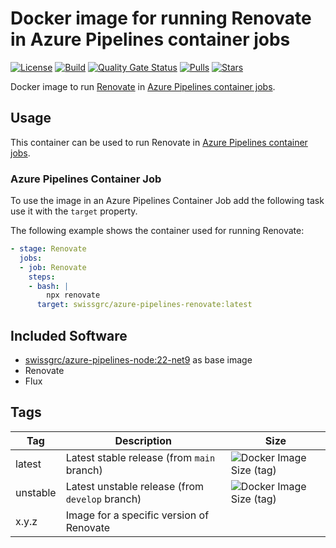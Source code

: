 # Docker image for running Renovate in Azure Pipelines container jobs

<!-- markdownlint-disable MD013 -->
[![License](https://img.shields.io/badge/license-MIT-blue.svg?style=flat-square)](https://github.com/swissgrc/docker-azure-pipelines-renovate/blob/main/LICENSE) [![Build](https://img.shields.io/github/actions/workflow/status/swissgrc/docker-azure-pipelines-renovate/publish.yml?branch=develop&style=flat-square)](https://github.com/swissgrc/docker-azure-pipelines-renovate/actions/workflows/publish.yml) [![Quality Gate Status](https://sonarcloud.io/api/project_badges/measure?project=swissgrc_docker-azure-pipelines-renovate&metric=alert_status)](https://sonarcloud.io/summary/new_code?id=swissgrc_docker-azure-pipelines-renovate) [![Pulls](https://img.shields.io/docker/pulls/swissgrc/azure-pipelines-renovate.svg?style=flat-square)](https://hub.docker.com/r/swissgrc/azure-pipelines-renovate) [![Stars](https://img.shields.io/docker/stars/swissgrc/azure-pipelines-renovate.svg?style=flat-square)](https://hub.docker.com/r/swissgrc/azure-pipelines-renovate)
<!-- markdownlint-restore -->

Docker image to run [Renovate] in [Azure Pipelines container jobs].

## Usage

This container can be used to run Renovate in [Azure Pipelines container jobs].

### Azure Pipelines Container Job

To use the image in an Azure Pipelines Container Job add the following task use it with the `target` property.

The following example shows the container used for running Renovate:

```yaml
- stage: Renovate
  jobs:
  - job: Renovate
    steps:
    - bash: |
        npx renovate
      target: swissgrc/azure-pipelines-renovate:latest
```

## Included Software
- [swissgrc/azure-pipelines-node:22-net9](https://github.com/swissgrc/docker-azure-pipelines-node22-net9) as base image
- Renovate
- Flux

## Tags

<!-- markdownlint-disable MD013 -->
| Tag      | Description                                     | Size                                                                                                                              |
|----------|-------------------------------------------------|-----------------------------------------------------------------------------------------------------------------------------------|
| latest   | Latest stable release (from `main` branch)      | ![Docker Image Size (tag)](https://img.shields.io/docker/image-size/swissgrc/azure-pipelines-renovate/latest?style=flat-square)   |
| unstable | Latest unstable release (from `develop` branch) | ![Docker Image Size (tag)](https://img.shields.io/docker/image-size/swissgrc/azure-pipelines-renovate/unstable?style=flat-square) |
| x.y.z    | Image for a specific version of Renovate        |                                                                                                                                   |
<!-- markdownlint-restore -->

[Renovate]: https://renovatebot.com/
[Azure Pipelines container jobs]: https://docs.microsoft.com/en-us/azure/devops/pipelines/process/container-phases
